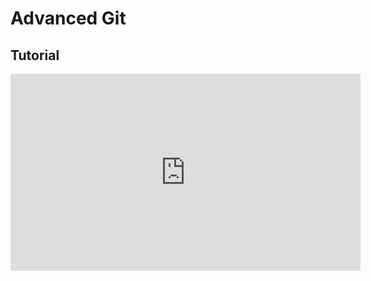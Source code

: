 # Advanced Git

## Tutorial

<!-- markdownlint-disable MD013 -->
<div class="video-wrapper">
    <iframe width="560" height="315" src="https://www.youtube.com/embed/QFNFg_owYbA?si=6i4j38RrtOgDWFy9" title="YouTube video player" frameborder="0" allow="accelerometer; autoplay; clipboard-write; encrypted-media; gyroscope; picture-in-picture; web-share" referrerpolicy="strict-origin-when-cross-origin" allowfullscreen></iframe>
</div>
<!-- markdownlint-enable MD013 -->
